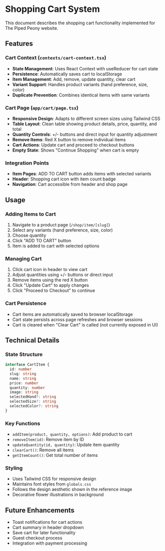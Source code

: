 # Shopping Cart System

This document describes the shopping cart functionality implemented for The Piped Peony website.

## Features

### Cart Context (`contexts/cart-context.tsx`)
- **State Management**: Uses React Context with useReducer for cart state
- **Persistence**: Automatically saves cart to localStorage
- **Item Management**: Add, remove, update quantity, clear cart
- **Variant Support**: Handles product variants (hand preference, size, color)
- **Duplicate Prevention**: Combines identical items with same variants

### Cart Page (`app/cart/page.tsx`)
- **Responsive Design**: Adapts to different screen sizes using Tailwind CSS
- **Table Layout**: Clean table showing product details, price, quantity, and total
- **Quantity Controls**: +/- buttons and direct input for quantity adjustment
- **Remove Items**: Red X button to remove individual items
- **Cart Actions**: Update cart and proceed to checkout buttons
- **Empty State**: Shows "Continue Shopping" when cart is empty

### Integration Points
- **Item Pages**: ADD TO CART button adds items with selected variants
- **Header**: Shopping cart icon with item count badge
- **Navigation**: Cart accessible from header and shop page

## Usage

### Adding Items to Cart
1. Navigate to a product page (`/shop/item/[slug]`)
2. Select any variants (hand preference, size, color)
3. Choose quantity
4. Click "ADD TO CART" button
5. Item is added to cart with selected options

### Managing Cart
1. Click cart icon in header to view cart
2. Adjust quantities using +/- buttons or direct input
3. Remove items using the red X button
4. Click "Update Cart" to apply changes
5. Click "Proceed to Checkout" to continue

### Cart Persistence
- Cart items are automatically saved to browser localStorage
- Cart state persists across page refreshes and browser sessions
- Cart is cleared when "Clear Cart" is called (not currently exposed in UI)

## Technical Details

### State Structure
```typescript
interface CartItem {
  id: number
  slug: string
  name: string
  price: number
  quantity: number
  image: string
  selectedHand?: string
  selectedSize?: string
  selectedColor?: string
}
```

### Key Functions
- `addItem(product, quantity, options)`: Add product to cart
- `removeItem(id)`: Remove item by ID
- `updateQuantity(id, quantity)`: Update item quantity
- `clearCart()`: Remove all items
- `getItemCount()`: Get total number of items

### Styling
- Uses Tailwind CSS for responsive design
- Maintains font styles from `globals.css`
- Follows the design aesthetic shown in the reference image
- Decorative flower illustrations in background

## Future Enhancements
- Toast notifications for cart actions
- Cart summary in header dropdown
- Save cart for later functionality
- Guest checkout process
- Integration with payment processing
